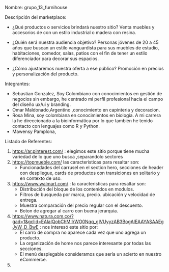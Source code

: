 Nombre: grupo_13_furnihouse

Descripción del marketplace:
- ¿Qué productos o servicios brindará nuestro sitio?
   Venta muebles y accesorios de con un estilo industrial o madera con resina.

- ¿Quién será nuestra audiencia objetivo?
   Personas jóvenes de 20 a 45 años que buscan un estilo vanguardista para  sus muebles de estudio, habitaciones, comedor, salas, patios con el fin de tener un estilo      diferenciador para decorar sus espacios.

- ¿Cómo ajustaremos nuestra oferta a ese público?
   Promoción en precios y personalización del producto.
   
Integrantes: 
   - Sebastian Gonzalez, Soy Colombiano con conocimientos en gestión de negocios sin embargo, he centrado mi perfil profesional hacia el campo del diseño ux/ui      y        branding. 
   - Omar Maldonado,Argentino ,conocimiento en capinteria y decoracion.
   - Rosa Mina, soy colombiana en conocimientos en biología. A mi carrera la he direccionado a la bioinformática por lo que también he tenido contacto con lenguajes como R y Python.
   - Mawensy Pamplona,

Listado de Referentes:
1. https://ar.pinterest.com/ : elegimos este sitio porque tiene mucha variedad de lo que uno busca ,separandolo sectores 
2. https://topmueble.com/ las caracteristicas para resaltar son:
   - Funcionadades del carrusel en el section hero, secciones de header con despliegue, cards de productos con transiciones en solitario y en contexto de uso.
3. https://www.walmart.com/ : la caracteristicas para resaltar son:
   - Distribución del bloque de los contenidos en modulos.
   - Filtros de busqueda por marca, precio. ubicación y velocidad de entrega.
   - Muestra comparación del precio regular con el descuento.
   - Boton de agregar al carro con buena jerarquia.
4. https://www.natura.com.co/?gad=1&gclid=EAIaIQobChMIlrWO0Nqq_gIVUyyzAB3BogAlEAAYASAAEgJyW_D_BwE : nos interesó este sitio por:
   - El carro de compra no aparece cada vez que uno agrega un producto.
   - La organización de home nos parece interesante por todas las secciones.
   - El menú desplegable consideramos que sería un acierto en nuestro eCommerce.
5. 
